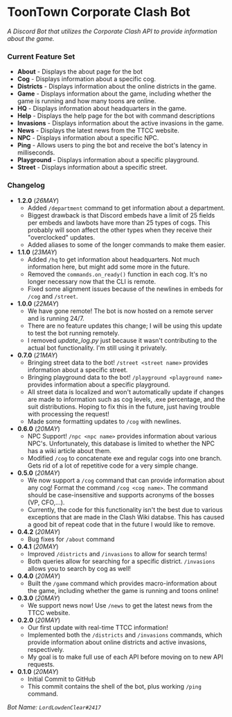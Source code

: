 # ToonTown Corporate Clash Bot
*A Discord Bot that utilizes the Corporate Clash API to provide information about the game.*

### Current Feature Set
* **About** - Displays the about page for the bot
* **Cog** - Displays information about a specific cog.
* **Districts** - Displays information about the online districts in the game.
* **Game** - Displays information about the game, including whether the game is running and how many toons are online.
* **HQ** - Displays information about headquarters in the game.
* **Help** - Displays the help page for the bot with command descriptions
* **Invasions** - Displays information about the active invasions in the game.
* **News** - Displays the latest news from the TTCC website.
* **NPC** - Displays information about a specific NPC.
* **Ping** - Allows users to ping the bot and receive the bot's latency in milliseconds.
* **Playground** - Displays information about a specific playground.
* **Street** - Displays information about a specific street.

### Changelog
* **1.2.0** (*26MAY*)
  * Added `/department` command to get information about a department.
  * Biggest drawback is that Discord embeds have a limit of 25 fields per embeds and lawbots have more than 25 types of cogs.  This probably will soon affect the other types when they receive their "overclocked" updates.
  * Added aliases to some of the longer commands to make them easier.
* **1.1.0** (*23MAY*)
  * Added `/hq` to get information about headquarters.  Not much information here, but might add some more in the future.
  * Removed the `commands.on_ready()` function in each cog.  It's no longer necessary now that the CLI is remote.
  * Fixed some alignment issues because of the newlines in embeds for `/cog` and `/street`.
* **1.0.0** (*22MAY*)
  * We have gone remote! The bot is now hosted on a remote server and is running 24/7.
  * There are no feature updates this change; I will be using this update to test the bot running remotely.
  * I removed *update_log.py* just because it wasn't contributing to the actual bot functionality.  I'm still using it privately.
* **0.7.0** (*21MAY*)
  * Bringing street data to the bot! `/street <street name>` provides information about a specific street.
  * Bringing playground data to the bot! `/playground <playground name>` provides information about a specific playground.
  * All street data is localized and won't automatically update if changes are made to information such as cog levels, .exe percentage, and the suit distributions.  Hoping to fix this in the future, just having trouble with processing the request!
  * Made some formatting updates to `/cog` with newlines.
* **0.6.0** (*20MAY*)
  * NPC Support! `/npc <npc name>` provides information about various NPC's.  Unfortunately, this database is limited to whether the NPC has a wiki article about them.
  * Modified `/cog` to concatenate exe and regular cogs into one branch.  Gets rid of a lot of repetitive code for a very simple change.
* **0.5.0** (*20MAY*)
  * We now support a `/cog` command that can provide information about any cog! Format the command `/cog <cog name>`.  The command should be case-insensitive and supports acronyms of the bosses (VP, CFO,...).
  * Currently, the code for this functionality isn't the best due to various exceptions that are made in the Clash Wiki databse.  This has caused a good bit of repeat code that in the future I would like to remove.
* **0.4.2** (*20MAY*)
  * Bug fixes for `/about` command
* **0.4.1** (*20MAY*)
  * Improved `/districts` and `/invasions` to allow for search terms!
  * Both queries allow for searching for a specific district.  `/invasions` allows you to search by cog as well!
* **0.4.0** (*20MAY*)
  * Built the `/game` command which provides macro-information about the game, including whether the game is running and toons online!
* **0.3.0** (*20MAY*)
  * We support news now! Use `/news` to get the latest news from the TTCC website.
* **0.2.0** (*20MAY*)
  * Our first update with real-time TTCC information!
  * Implemented both the `/districts` and `/invasions` commands, which provide information about online districts and active invasions, respectively.
  * My goal is to make full use of each API before moving on to new API requests.
* **0.1.0** (*20MAY*)
  * Initial Commit to GitHub
  * This commit contains the shell of the bot, plus working `/ping` command.

*Bot Name: `LordLowdenClear#2417`*